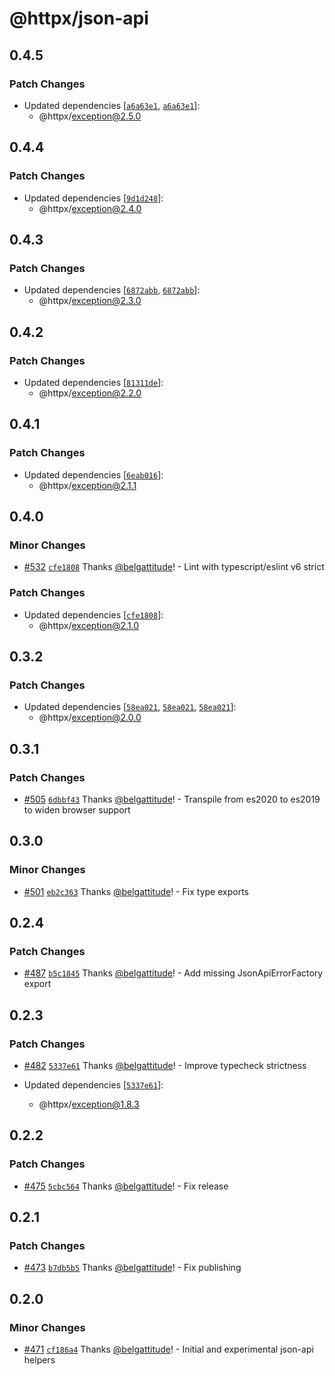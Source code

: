 # @httpx/json-api

## 0.4.5

### Patch Changes

- Updated dependencies [[`a6a63e1`](https://github.com/belgattitude/httpx/commit/a6a63e174af87f04eaf105a6e45c2ef56fc64ade), [`a6a63e1`](https://github.com/belgattitude/httpx/commit/a6a63e174af87f04eaf105a6e45c2ef56fc64ade)]:
  - @httpx/exception@2.5.0

## 0.4.4

### Patch Changes

- Updated dependencies [[`9d1d248`](https://github.com/belgattitude/httpx/commit/9d1d2484828906559f192ab337b645032c257518)]:
  - @httpx/exception@2.4.0

## 0.4.3

### Patch Changes

- Updated dependencies [[`6872abb`](https://github.com/belgattitude/httpx/commit/6872abbc7d51eca4eae85e66fadef334ef16763d), [`6872abb`](https://github.com/belgattitude/httpx/commit/6872abbc7d51eca4eae85e66fadef334ef16763d)]:
  - @httpx/exception@2.3.0

## 0.4.2

### Patch Changes

- Updated dependencies [[`81311de`](https://github.com/belgattitude/httpx/commit/81311de622f84fadc381394f840318cbd542a68e)]:
  - @httpx/exception@2.2.0

## 0.4.1

### Patch Changes

- Updated dependencies [[`6eab016`](https://github.com/belgattitude/httpx/commit/6eab0169ccb0049da158fd9e24a645011a84e275)]:
  - @httpx/exception@2.1.1

## 0.4.0

### Minor Changes

- [#532](https://github.com/belgattitude/httpx/pull/532) [`cfe1808`](https://github.com/belgattitude/httpx/commit/cfe180848a01e94ff475c2d27bdf1c9d3c007a2f) Thanks [@belgattitude](https://github.com/belgattitude)! - Lint with typescript/eslint v6 strict

### Patch Changes

- Updated dependencies [[`cfe1808`](https://github.com/belgattitude/httpx/commit/cfe180848a01e94ff475c2d27bdf1c9d3c007a2f)]:
  - @httpx/exception@2.1.0

## 0.3.2

### Patch Changes

- Updated dependencies [[`58ea021`](https://github.com/belgattitude/httpx/commit/58ea021a8126622b1b37d1045c48d1fa45029753), [`58ea021`](https://github.com/belgattitude/httpx/commit/58ea021a8126622b1b37d1045c48d1fa45029753), [`58ea021`](https://github.com/belgattitude/httpx/commit/58ea021a8126622b1b37d1045c48d1fa45029753)]:
  - @httpx/exception@2.0.0

## 0.3.1

### Patch Changes

- [#505](https://github.com/belgattitude/httpx/pull/505) [`6dbbf43`](https://github.com/belgattitude/httpx/commit/6dbbf4302de24157cdc73a6179b64e1611c1db55) Thanks [@belgattitude](https://github.com/belgattitude)! - Transpile from es2020 to es2019 to widen browser support

## 0.3.0

### Minor Changes

- [#501](https://github.com/belgattitude/httpx/pull/501) [`eb2c363`](https://github.com/belgattitude/httpx/commit/eb2c363fc4eef1bf66df9843bddf779fc95d26f8) Thanks [@belgattitude](https://github.com/belgattitude)! - Fix type exports

## 0.2.4

### Patch Changes

- [#487](https://github.com/belgattitude/httpx/pull/487) [`b5c1845`](https://github.com/belgattitude/httpx/commit/b5c1845fbb8d025592f47a463310f5aa2b1ad83e) Thanks [@belgattitude](https://github.com/belgattitude)! - Add missing JsonApiErrorFactory export

## 0.2.3

### Patch Changes

- [#482](https://github.com/belgattitude/httpx/pull/482) [`5337e61`](https://github.com/belgattitude/httpx/commit/5337e6135a41497341c6a3b1653a9641508d4142) Thanks [@belgattitude](https://github.com/belgattitude)! - Improve typecheck strictness

- Updated dependencies [[`5337e61`](https://github.com/belgattitude/httpx/commit/5337e6135a41497341c6a3b1653a9641508d4142)]:
  - @httpx/exception@1.8.3

## 0.2.2

### Patch Changes

- [#475](https://github.com/belgattitude/httpx/pull/475) [`5cbc564`](https://github.com/belgattitude/httpx/commit/5cbc564595a12dc87a07ed5a3bcc4e42f1b671f7) Thanks [@belgattitude](https://github.com/belgattitude)! - Fix release

## 0.2.1

### Patch Changes

- [#473](https://github.com/belgattitude/httpx/pull/473) [`b7db5b5`](https://github.com/belgattitude/httpx/commit/b7db5b5bbd806444f38b13571e03cd4edefaba69) Thanks [@belgattitude](https://github.com/belgattitude)! - Fix publishing

## 0.2.0

### Minor Changes

- [#471](https://github.com/belgattitude/httpx/pull/471) [`cf186a4`](https://github.com/belgattitude/httpx/commit/cf186a41dc1e95a1f34a9428e411a3d00dbba2e0) Thanks [@belgattitude](https://github.com/belgattitude)! - Initial and experimental json-api helpers
